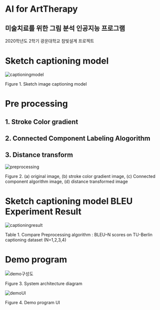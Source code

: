 # AI for ArtTherapy
## 미술치료를 위한 그림 분석 인공지능 프로그램

2020학년도 2학기 광운대학교 참빛설계 프로젝트 

# Sketch captioning model 

![captioningmodel](https://user-images.githubusercontent.com/50594187/102038227-105c1f80-3e0a-11eb-811f-1d3b7d683d61.png)

Figure 1. Sketch image captioning model

# Pre processing
## 1. Stroke Color gradient
## 2. Connected Component Labeling Alogorithm 
## 3. Distance transform

![preprocessing](https://user-images.githubusercontent.com/50594187/102038456-a7c17280-3e0a-11eb-9a1a-d77c47588b51.PNG)

Figure 2. (a) original image, (b) stroke color gradient image, (c) Connected component algorithm image, (d) distance transformed image

# Sketch captioning model BLEU Experiment Result

![captioningresult](https://user-images.githubusercontent.com/50594187/102038071-acd1f200-3e09-11eb-93e9-303cec8e813b.png)

Table 1. Compare Preprocessing algorithm : BLEU–N scores on TU-Berlin captioning dataset (N=1,2,3,4)

# Demo program 

![demo구성도](https://user-images.githubusercontent.com/50594187/102038628-1999bc00-3e0b-11eb-8c94-62e610620b7c.png)

Figure 3. System architecture diagram

![demoUI](https://user-images.githubusercontent.com/50594187/102038653-2a4a3200-3e0b-11eb-8e1f-82747d0809d0.png)

Figure 4. Demo program UI
